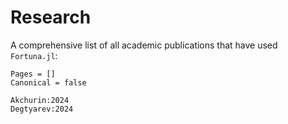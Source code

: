 # Research

A comprehensive list of all academic publications that have used `Fortuna.jl`:

```@bibliography
Pages = []
Canonical = false

Akchurin:2024
Degtyarev:2024
```